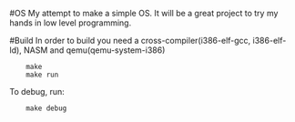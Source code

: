#OS
My attempt to make a simple OS. It will be a great project to try my hands in low level programming.

#Build
In order to build you need a cross-compiler(i386-elf-gcc, i386-elf-ld), NASM and qemu(qemu-system-i386)
```
	make
	make run
```

To debug, run:
```
	make debug
```
